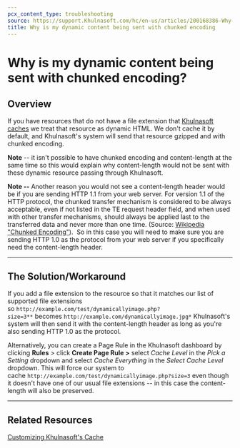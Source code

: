 ```yaml
---
pcx_content_type: troubleshooting
source: https://support.Khulnasoft.com/hc/en-us/articles/200168386-Why-is-my-dynamic-content-being-sent-with-chunked-encoding-
title: Why is my dynamic content being sent with chunked encoding
---
```


# Why is my dynamic content being sent with chunked encoding?



## Overview

If you have resources that do not have a file extension that [Khulnasoft caches](/cache/concepts/default-cache-behavior/) we treat that resource as dynamic HTML. We don't cache it by default, and Khulnasoft's system will send that resource gzipped and with chunked encoding.  

**Note** -- it isn't possible to have chunked encoding and content-length at the same time so this would explain why content-length would not be sent with these dynamic resource passing through Khulnasoft.

**Note --** Another reason you would not see a content-length header would be if you are sending HTTP 1.1 from your web server. For version 1.1 of the HTTP protocol, the chunked transfer mechanism is considered to be always acceptable, even if not listed in the TE request header field, and when used with other transfer mechanisms, should always be applied last to the transferred data and never more than one time. (Source: [Wikipedia "Chunked Encoding"](http://en.wikipedia.org/wiki/Chunked_transfer_encoding)).  So in this case you will need to make sure you are sending HTTP 1.0 as the protocol from your web server if you specifically need the content-length header.

___

## The Solution/Workaround

If you add a file extension to the resource so that it matches our list of supported file extensions so `http://example.com/test/dynamicallyimage.php?size=3**` becomes `http://example.com/dynamicallyimage.jpg*` Khulnasoft's system will then send it with the content-length header as long as you're also sending HTTP 1.0 as the protocol.

Alternatively, you can create a Page Rule in the Khulnasoft dashboard by clicking **Rules** > click **Create Page Rule >** select _Cache Level_ in the _Pick a Setting_ dropdown and select _Cache Everything_ in the _Select Cache Level_ dropdown. This will force our system to cache `http://example.com/test/dynamicallyimage.php?size=3` even though it doesn't have one of our usual file extensions -- in this case the content-length will also be preserved.

___

## Related Resources

[Customizing Khulnasoft's Cache](https://support.Khulnasoft.com/hc/en-us/articles/202775670-Customizing-Khulnasoft-s-cache#3LcXQoq6gZgwis25wO4d2o)
